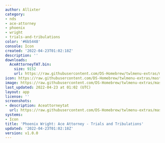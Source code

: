 ```yaml
---
author: Allixter
category:
- nds
- ace-attorney
- phoenix
- wright
- trials-and-tribulations
color: '#6b5448'
console: Icon
created: '2022-04-23T01:02:18Z'
description: ''
downloads:
  AceAttorneyTAT.bin:
    size: 9152
    url: https://raw.githubusercontent.com/DS-Homebrew/twlmenu-extras/master/_nds/TWiLightMenu/icons/AceAttorneyTAT.bin
icon: https://raw.githubusercontent.com/DS-Homebrew/twlmenu-extras/master/_nds/TWiLightMenu/icons/gif/AceAttorneyTAT.gif
image: https://raw.githubusercontent.com/DS-Homebrew/twlmenu-extras/master/_nds/TWiLightMenu/icons/gif/AceAttorneyTAT.gif
last_updated: 2022-04-23 at 01:02 (UTC)
layout: app
license: ''
screenshots:
- description: Aceattorneytat
  url: https://raw.githubusercontent.com/DS-Homebrew/twlmenu-extras/master/_nds/TWiLightMenu/icons/gif/AceAttorneyTAT.gif
systems:
- Icon
title: 'Phoenix Wright: Ace Attorney - Trials and Tribulations'
updated: '2022-04-23T01:02:18Z'
version: v1.0.0
---
```


